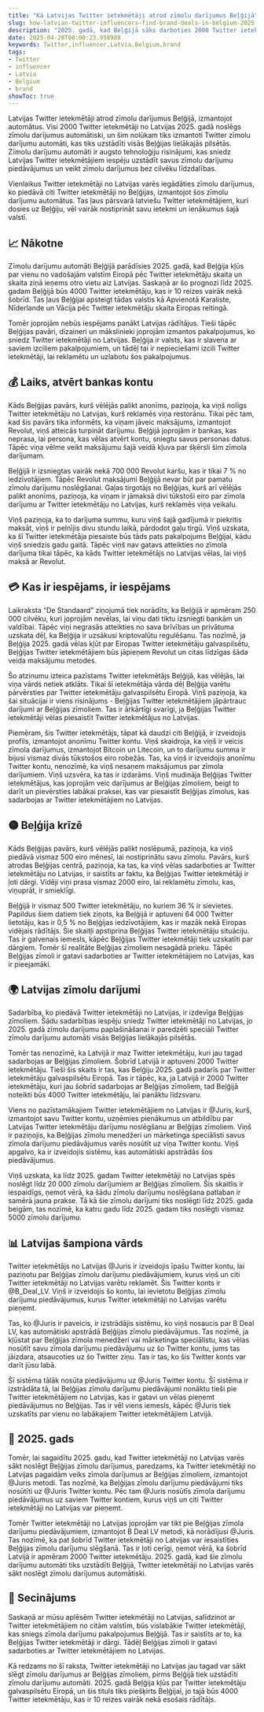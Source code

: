 ```yaml
---
title: "Kā Latvijas Twitter ietekmētāji atrod zīmolu darījumus Beļģijā"
slug: how-latvian-twitter-influencers-find-brand-deals-in-belgium-2025-04-27
description: "2025. gadā, kad Beļģijā sāks darboties 2000 Twitter ietekmētāju no Latvijas, zīmolu darījumu noslēgšanas veids būs atšķirīgs."
date: 2025-04-28T00:00:23.958988
keywords: Twitter,influencer,Latvia,Belgium,brand
tags:
- Twitter
- influencer
- Latvia
- Belgium
- brand
showToc: true
---
```


Latvijas Twitter ietekmētāji atrod zīmolu darījumus Beļģijā, izmantojot automātus. Visi 2000 Twitter ietekmētāji no Latvijas 2025. gadā noslēgs zīmolu darījumus automātiski, un šim nolūkam tiks izmantoti Twitter zīmolu darījumu automāti, kas tiks uzstādīti visās Beļģijas lielākajās pilsētās. Zīmolu darījumu automāti ir augsto tehnoloģiju risinājumi, kas sniedz Latvijas Twitter ietekmētājiem iespēju uzstādīt savus zīmolu darījumu piedāvājumus un veikt zīmolu darījumus bez cilvēku līdzdalības.

Vienlaikus Twitter ietekmētāji no Latvijas varēs iegādāties zīmolu darījumus, ko piedāvā citi Twitter ietekmētāji no Beļģijas, izmantojot šos zīmolu darījumu automātus. Tas ļaus pārsvarā latviešu Twitter ietekmētājiem, kuri dosies uz Beļģiju, vēl vairāk nostiprināt savu ietekmi un ienākumus šajā valstī.

## 📈 Nākotne

Zīmolu darījumu automāti Beļģijā parādīsies 2025. gadā, kad Beļģija kļūs par vienu no vadošajām valstīm Eiropā pēc Twitter ietekmētāju skaita un skaita ziņā ieņems otro vietu aiz Latvijas. Saskaņā ar šo prognozi līdz 2025. gadam Beļģijā būs 4000 Twitter ietekmētāju, kas ir 10 reizes vairāk nekā šobrīd. Tas ļaus Beļģijai apsteigt tādas valstis kā Apvienotā Karaliste, Nīderlande un Vācija pēc Twitter ietekmētāju skaita Eiropas reitingā.

Tomēr joprojām nebūs iespējams panākt Latvijas rādītājus. Tieši tāpēc Beļģijas pavāri, dizaineri un mākslinieki joprojām izmantos pakalpojumus, ko sniedz Twitter ietekmētāji no Latvijas. Beļģija ir valsts, kas ir slavena ar saviem izciliem pakalpojumiem, un tādēļ tai ir nepieciešami izcili Twitter ietekmētāji, lai reklamētu un uzlabotu šos pakalpojumus.

## 💰 Laiks, atvērt bankas kontu

Kāds Beļģijas pavārs, kurš vēlējās palikt anonīms, paziņoja, ka viņš nolīgs Twitter ietekmētāju no Latvijas, kurš reklamēs viņa restorānu. Tikai pēc tam, kad šis pavārs tika informēts, ka viņam jāveic maksājums, izmantojot Revolut, viņš atteicās turpināt darījumu. Beļģijā joprojām ir bankas, kas neprasa, lai persona, kas vēlas atvērt kontu, sniegtu savus personas datus. Tāpēc viņa vēlme veikt maksājumu šajā veidā kļuva par šķērsli šim zīmola darījumam.

Beļģijā ir izsniegtas vairāk nekā 700 000 Revolut karšu, kas ir tikai 7 % no iedzīvotājiem. Tāpēc Revolut maksājumi Beļģijā nevar būt par pamatu zīmolu darījumu noslēgšanai. Gaļas tirgotājs no Beļģijas, kurš arī vēlējās palikt anonīms, paziņoja, ka viņam ir jāmaksā divi tūkstoši eiro par zīmola darījumu ar Twitter ietekmētāju no Latvijas, kurš reklamēs viņa veikalu.

Viņš paziņoja, ka to darījuma summu, kuru viņš šajā gadījumā ir piekritis maksāt, viņš ir pelnījis divu stundu laikā, pārdodot gaļu tirgū. Viņš uzskata, ka šī Twitter ietekmētāja piesaiste būs tāds pats pakalpojums Beļģijai, kādu viņš sniedzis gadu gaitā. Tāpēc viņš nav gatavs atteikties no zīmola darījuma tikai tāpēc, ka kāds Twitter ietekmētājs no Latvijas vēlas, lai viņš maksā ar Revolut.

## 💳 Kas ir iespējams, ir iespējams

Laikraksta “De Standaard” ziņojumā tiek norādīts, ka Beļģijā ir apmēram 250 000 cilvēku, kuri joprojām nevēlas, lai viņu dati tiktu izsniegti bankām un valdībai. Tāpēc viņi negrasās atteikties no sava brīvības un privātuma uzskata dēļ, ka Beļģija ir uzsākusi kriptovalūtu regulēšanu. Tas nozīmē, ja Beļģija 2025. gadā vēlas kļūt par Eiropas Twitter ietekmētāju galvaspilsētu, Beļģijas Twitter ietekmētājiem būs jāpieņem Revolut un citas līdzīgas šāda veida maksājumu metodes.

Šo atzinumu izteica pazīstams Twitter ietekmētājs Beļģijā, kas vēlējās, lai viņa vārds netiek atklāts. Tikai šī ietekmētāja vārda dēļ Beļģija varētu pārvērsties par Twitter ietekmētāju galvaspilsētu Eiropā. Viņš paziņoja, ka šai situācijai ir viens risinājums - Beļģijas Twitter ietekmētājiem jāpārtrauc darījumi ar Beļģijas zīmoliem. Tas ir ārkārtīgi svarīgi, ja Beļģijas Twitter ietekmētāji vēlas piesaistīt Twitter ietekmētājus no Latvijas.

Piemēram, šis Twitter ietekmētājs, tāpat kā daudzi citi Beļģijā, ir izveidojis profils, izmantojot anonīmu Twitter kontu. Viņš skaidroja, ka viņš ir veicis zīmola darījumus, izmantojot Bitcoin un Litecoin, un to darījumu summa ir bijusi vismaz divās tūkstošos eiro robežās. Tas, ka viņš ir izveidojis anonīmu Twitter kontu, nenozīmē, ka viņš nesaņem maksājumus par zīmola darījumiem. Viņš uzsvēra, ka tas ir izdarāms. Viņš mudināja Beļģijas Twitter ietekmētājus, kas joprojām veic darījumus ar Beļģijas zīmoliem, beigt to darīt un pievērsties labākai praksei, kas var piesaistīt Beļģijas zīmolus, kas sadarbojas ar Twitter ietekmētājiem no Latvijas.

## 🟡 Beļģija krīzē

Kāds Beļģijas pavārs, kurš vēlējās palikt noslēpumā, paziņoja, ka viņš piedāvā vismaz 500 eiro mēnesī, lai nostiprinātu savu zīmolu. Pavārs, kurš atrodas Beļģijas centrā, paziņoja, ka tas, ka viņš vēlas sadarboties ar Twitter ietekmētāju no Latvijas, ir saistīts ar faktu, ka Beļģijas Twitter ietekmētāji ir ļoti dārgi. Vidēji viņi prasa vismaz 2000 eiro, lai reklamētu zīmolu, kas, viņuprāt, ir smieklīgi.

Beļģijā ir vismaz 500 Twitter ietekmētāju, no kuriem 36 % ir sievietes. Papildus šiem datiem tiek ziņots, ka Beļģijā ir aptuveni 64 000 Twitter lietotāju, kas ir 0,5 % no Beļģijas iedzīvotājiem, kas ir mazāk nekā Eiropas vidējais rādītājs. Šie skaitļi apstiprina Beļģijas Twitter ietekmētāju situāciju. Tas ir galvenais iemesls, kāpēc Beļģijas Twitter ietekmētāji tiek uzskatīti par dārgiem. Tomēr šī realitāte Beļģijas zīmoliem nesagādā prieku. Tāpēc Beļģijas zīmoli ir gatavi sadarboties ar Twitter ietekmētājiem no Latvijas, kas ir pieejamāki.

## 🌍 Latvijas zīmolu darījumi

Sadarbība, ko piedāvā Twitter ietekmētāji no Latvijas, ir izdevīga Beļģijas zīmoliem. Šādu sadarbības iespēju sniedz Twitter ietekmētāji no Latvijas, jo 2025. gadā zīmolu darījumu paplašināšanai ir paredzēti speciāli Twitter zīmolu darījumu automāti visās Beļģijas lielākajās pilsētās.

Tomēr tas nenozīmē, ka Latvijā ir maz Twitter ietekmētāju, kuri jau tagad sadarbojas ar Beļģijas zīmoliem. Šobrīd Latvijā ir aptuveni 2000 Twitter ietekmētāju. Tieši šis skaits ir tas, kas Belģiju 2025. gadā padarīs par Twitter ietekmētāju galvaspilsētu Eiropā. Tas ir tāpēc, ka, ja Latvijā ir 2000 Twitter ietekmētāju, kuri jau šobrīd sadarbojas ar Beļģijas zīmoliem, tad Beļģijā noteikti būs 4000 Twitter ietekmētāju, lai panāktu līdzsvaru.

Viens no pazīstamākajiem Twitter ietekmētājiem no Latvijas ir @Juris, kurš, izmantojot savu Twitter kontu, uzņēmies pienākumus un atbildību par Latvijas Twitter ietekmētāju darījumu noslēgšanu ar Beļģijas zīmoliem. Viņš ir paziņojis, ka Beļģijas zīmolu menedžeri un mārketinga speciālisti savus zīmola darījumu piedāvājumus varēs nosūtīt uz viņa Twitter kontu. Viņš apgalvo, ka ir izveidojis sistēmu, kas automātiski apstrādās šos piedāvājumus.

Viņš uzskata, ka līdz 2025. gadam Twitter ietekmētāji no Latvijas spēs noslēgt līdz 20 000 zīmolu darījumiem ar Beļģijas zīmoliem. Šis skaitlis ir iespaidīgs, ņemot vērā, ka šādu zīmolu darījumu noslēgšana patlaban ir samērā jauna prakse. Tā kā šie zīmolu darījumi tiks noslēgti līdz 2025. gada beigām, tas nozīmē, ka katru gadu līdz 2025. gadam tiks noslēgti vismaz 5000 zīmolu darījumu.

## 📊 Latvijas šampiona vārds

Twitter ietekmētājs no Latvijas @Juris ir izveidojis īpašu Twitter kontu, lai paziņotu par Beļģijas zīmolu darījumu piedāvājumiem, kurus viņš un citi Twitter ietekmētāji no Latvijas varētu reklamēt. Šis Twitter konts ir @B_Deal_LV. Viņš ir izveidojis šo kontu, lai ievietotu Beļģijas zīmolu darījumu piedāvājumus, kurus Twitter ietekmētāji no Latvijas varētu pieņemt.

Tas, ko @Juris ir paveicis, ir izstrādājis sistēmu, ko viņš nosaucis par B Deal LV, kas automātiski apstrādā Beļģijas zīmolu piedāvājumus. Tas nozīmē, ja kļūstat par Beļģijas zīmola menedžeri vai mārketinga speciālistu, kas vēlas nosūtīt savu zīmola darījumu piedāvājumu uz šo Twitter kontu, jums tas jāizdara, atsaucoties uz šo Twitter ziņu. Tas ir tas, ko šis Twitter konts var darīt jūsu labā.

Šī sistēma tālāk nosūta piedāvājumu uz @Juris Twitter kontu. Šī sistēma ir izstrādāta tā, lai Beļģijas zīmolu darījumu piedāvājumi nonāktu tieši pie Twitter ietekmētājiem no Latvijas, kas ir gatavi un vēlas pieņemt piedāvājumus no Beļģijas. Tas ir vēl viens iemesls, kāpēc @Juris tiek uzskatīts par vienu no labākajiem Twitter ietekmētājiem Latvijā.

## 📅 2025. gads

Tomēr, lai sagaidītu 2025. gadu, kad Twitter ietekmētāji no Latvijas varēs sākt noslēgt Beļģijas zīmolu darījumus, paredzams, ka Twitter ietekmētāji no Latvijas pagaidām veiks zīmola darījumus ar Beļģijas zīmoliem, izmantojot @Juris metodi. Tas nozīmē, ka Beļģijas zīmolu darījumu piedāvājumi tiks nosūtīti uz @Juris Twitter kontu. Pēc tam @Juris nosūtīs zīmola darījumu piedāvājumus uz saviem Twitter kontiem, kurus viņš un citi Twitter ietekmētāji no Latvijas var pieņemt.

Tomēr Twitter ietekmētāji no Latvijas joprojām var tikt pie Beļģijas zīmola darījumu piedāvājumiem, izmantojot B Deal LV metodi, kā norādījusi @Juris. Tas nozīmē, ka pat šobrīd Twitter ietekmētāji no Latvijas var iesaistīties Beļģijas zīmolu darījumu slēgšanā. Tas ir ļoti cerīgi, ņemot vērā, ka šobrīd Latvijā ir apmēram 2000 Twitter ietekmētāju. 2025. gadā, kad šie zīmolu darījumu automāti tiks uzstādīti Beļģijā, Twitter ietekmētāji no Latvijas varēs sākt noslēgt zīmolu darījumus automātiski.

## 📰 Secinājums

Saskaņā ar mūsu aplēsēm Twitter ietekmētāji no Latvijas, salīdzinot ar Twitter ietekmētājiem no citām valstīm, būs vislabākie Twitter ietekmētāji, kas sniegs zīmola darījumu pakalpojumus Beļģijā. Tas ir saistīts ar to, ka Beļģijas Twitter ietekmētāji ir dārgi. Tādēļ Beļģijas zīmoli ir gatavi sadarboties ar Twitter ietekmētājiem no Latvijas.

Kā redzams no šī raksta, Twitter ietekmētāji no Latvijas jau tagad var sākt slēgt zīmolu darījumus ar Beļģijas zīmoliem, pirms Beļģijā tiek uzstādīti zīmolu darījumu automāti. 2025. gadā Beļģija kļūs par Twitter ietekmētāju galvaspilsētu Eiropā, un šis tituls tiks piešķirts Beļģijai, jo tajā būs 4000 Twitter ietekmētāju, kas ir 10 reizes vairāk nekā esošais rādītājs.